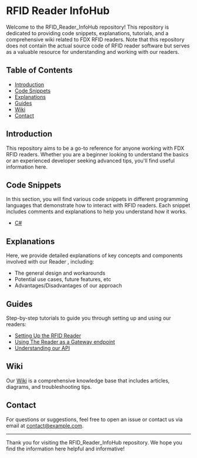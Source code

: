 # RFID Reader InfoHub

Welcome to the RFID_Reader_InfoHub repository! This repository is dedicated to providing code snippets, explanations, tutorials, and a comprehensive wiki related to FDX RFID readers. Note that this repository does not contain the actual source code of RFID reader software but serves as a valuable resource for understanding and working with our readers.

## Table of Contents

- [Introduction](#introduction)
- [Code Snippets](#code-snippets)
- [Explanations](#explanations)
- [Guides](#guides)
- [Wiki](#wiki)
- [Contact](#contact)

## Introduction

This repository aims to be a go-to reference for anyone working with FDX RFID readers. Whether you are a beginner looking to understand the basics or an experienced developer seeking advanced tips, you'll find useful information here.

## Code Snippets

In this section, you will find various code snippets in different programming languages that demonstrate how to interact with RFID readers. Each snippet includes comments and explanations to help you understand how it works.

- [C#](code-snippets/cpp.md)

## Explanations

Here, we provide detailed explanations of key concepts and components involved with our Reader , including:

- The general design and workarounds
- Potential use cases, future features, etc 
- Advantages/Disadvantages of our approach

## Guides

Step-by-step tutorials to guide you through setting up and using our readers:

- [Setting Up the RFID Reader](guides/reader_setup_guide.md)
- [Using The Reader as a Gateway endpoint](guides/network_config_guide.md)
- [Understanding our API](guides/api_documentation_guide.md)

## Wiki

Our [Wiki](https://github.com/your-username/RFID_Reader_InfoHub/wiki) is a comprehensive knowledge base that includes articles, diagrams, and troubleshooting tips.


## Contact

For questions or suggestions, feel free to open an issue or contact us via email at [contact@example.com](mailto:contact@example.com).

---

Thank you for visiting the RFID_Reader_InfoHub repository. We hope you find the information here helpful and informative!
